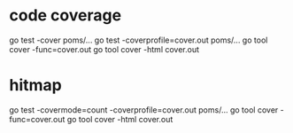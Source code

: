 # code coverage

go test -cover poms/...
go test -coverprofile=cover.out poms/...
go tool cover -func=cover.out
go tool cover -html cover.out

# hitmap

go test -covermode=count -coverprofile=cover.out poms/...
go tool cover -func=cover.out
go tool cover -html cover.out

